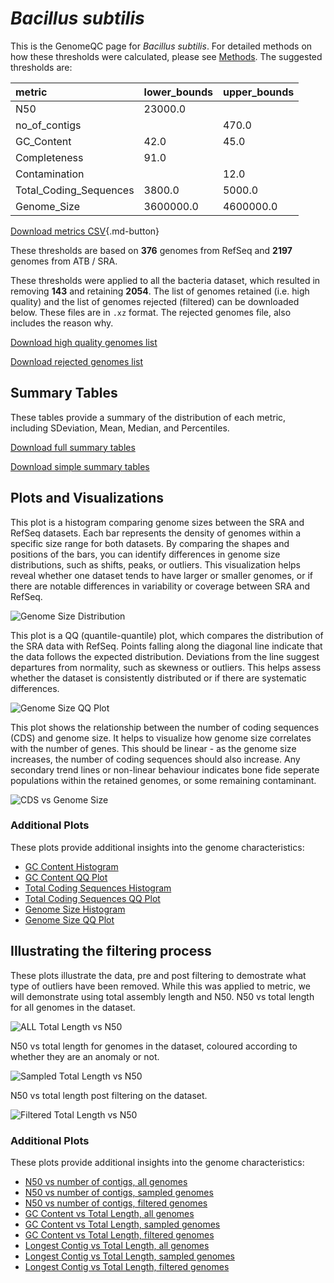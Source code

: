 # *Bacillus subtilis*

This is the GenomeQC page for *Bacillus subtilis*. For detailed methods on how these thresholds were calculated, please see [Methods](../../methods.md).
The suggested thresholds are: 

| metric                 | lower_bounds   | upper_bounds   |
|:-----------------------|:---------------|:---------------|
| N50                    | 23000.0        |                |
| no_of_contigs          |                | 470.0          |
| GC_Content             | 42.0           | 45.0           |
| Completeness           | 91.0           |                |
| Contamination          |                | 12.0           |
| Total_Coding_Sequences | 3800.0         | 5000.0         |
| Genome_Size            | 3600000.0      | 4600000.0      |

[Download metrics CSV](Bacillus_subtilis_metrics.csv){.md-button}


These thresholds are based on **376** genomes from RefSeq and **2197** genomes from ATB / SRA.

These thresholds were applied to all the bacteria dataset, which resulted in removing **143** and retaining **2054**.
The list of genomes retained (i.e. high quality) and the list of genomes rejected (filtered) can be downloaded below. These files are in `.xz` format. The rejected genomes file, also includes the reason why.

[Download high quality genomes list](Bacillus_subtilis_high_quality_genomes.csv.xz)


[Download rejected genomes list](Bacillus_subtilis_filtered_out_genomes.csv.xz)



## Summary Tables
These tables provide a summary of the distribution of each metric, including SDeviation, Mean, Median, and Percentiles.

[Download full summary tables](summary.csv)

[Download simple summary tables](selected_summary.csv)

## Plots and Visualizations

This plot is a histogram comparing genome sizes between the SRA and RefSeq datasets. Each bar represents the density of genomes within a specific size range for both datasets. By comparing the shapes and positions of the bars, you can identify differences in genome size distributions, such as shifts, peaks, or outliers. This visualization helps reveal whether one dataset tends to have larger or smaller genomes, or if there are notable differences in variability or coverage between SRA and RefSeq.

![Genome Size Distribution](Genome_Size_refseq_histogram_kde.png)

This plot is a QQ (quantile-quantile) plot, which compares the distribution of the SRA data with RefSeq. Points falling along the diagonal line indicate that the data follows the expected distribution. Deviations from the line suggest departures from normality, such as skewness or outliers. This helps assess whether the dataset is consistently distributed or if there are systematic differences.

![Genome Size QQ Plot](Genome_Size_refseq_qqplot.png)

This plot shows the relationship between the number of coding sequences (CDS) and genome size. It helps to visualize how genome size correlates with the number of genes. This should be linear - as the genome size increases, the number of coding sequences should also increase. Any secondary trend lines or non-linear behaviour indicates bone fide seperate populations within the retained genomes, or some remaining contaminant. 

![CDS vs Genome Size](Bacillus_subtilis_CDS_vs_Genome_Size.png)

### Additional Plots

These plots provide additional insights into the genome characteristics:

- [GC Content Histogram](GC_Content_refseq_histogram_kde.png)
- [GC Content QQ Plot](GC_Content_refseq_qqplot.png)
- [Total Coding Sequences Histogram](Total_Coding_Sequences_refseq_histogram_kde.png)
- [Total Coding Sequences QQ Plot](Total_Coding_Sequences_refseq_qqplot.png)
- [Genome Size Histogram](Genome_Size_refseq_histogram_kde.png)
- [Genome Size QQ Plot](Genome_Size_refseq_qqplot.png)
## Illustrating the filtering process
These plots illustrate the data, pre and post filtering to demostrate what type of outliers have been removed. While this was applied to metric, we will demonstrate using total assembly length and N50.
N50 vs total length for all genomes in the dataset.

![ALL Total Length vs N50](Bacillus_subtilis_all_total_length_N50.png)

N50 vs total length for genomes in the dataset, coloured according to whether they are an anomaly or not.

![Sampled Total Length vs N50](Bacillus_subtilis_sample_total_length_N50.png)

N50 vs total length post filtering on the dataset.

![Filtered Total Length vs N50](Bacillus_subtilis_filt_total_length_N50.png)

### Additional Plots

These plots provide additional insights into the genome characteristics:

- [N50 vs number of contigs, all genomes](Bacillus_subtilis_all_N50_number.png)
- [N50 vs number of contigs, sampled genomes](Bacillus_subtilis_sample_N50_number.png)
- [N50 vs number of contigs, filtered genomes](Bacillus_subtilis_filt_N50_number.png)
- [GC Content vs Total Length, all genomes](Bacillus_subtilis_all_total_length_GC_Content.png)
- [GC Content vs Total Length, sampled genomes](Bacillus_subtilis_sample_total_length_GC_Content.png)
- [GC Content vs Total Length, filtered genomes](Bacillus_subtilis_filt_total_length_GC_Content.png)
- [Longest Contig vs Total Length, all genomes](Bacillus_subtilis_all_total_length_longest.png)
- [Longest Contig vs Total Length, sampled genomes](Bacillus_subtilis_sample_total_length_longest.png)
- [Longest Contig vs Total Length, filtered genomes](Bacillus_subtilis_filt_total_length_longest.png)
